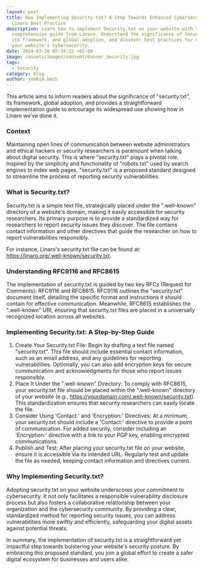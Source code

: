 ```yaml
---
layout: post
title: How Implementing Security.txt? A Step Towards Enhanced Cybersecurity, a
  Linaro Best Practice
description: Learn how to implement Security.txt on your website with this
  comprehensive guide from Linaro. Understand the significance of Security.txt,
  its framework, and global adoption, and discover best practices for enhancing
  your website's cybersecurity.
date: 2024-03-20 05:34:22 +02:00
image: /assets/images/content/Banner_Security.jpg
tags:
  - Security
category: blog
author: joakim.bech
---
```

This article aims to inform readers about the significance of "security.txt", its framework, global adoption, and provides a straightforward implementation guide to encourage its widespread use showing how in Linaro we’ve done it.



### **Context**

Maintaining open lines of communication between website administrators and ethical hackers or security researchers is paramount when talking about digital security. This is where "security.txt" plays a pivotal role. Inspired by the simplicity and functionality of "robots.txt" used by search engines to index web pages, "security.txt" is a proposed standard designed to streamline the process of reporting security vulnerabilities.



### **What is Security.txt?**

Security.txt is a simple text file, strategically placed under the ".well-known" directory of a website's domain, making it easily accessible for security researchers. Its primary purpose is to provide a standardized way for researchers to report security issues they discover. The file contains contact information and other directives that guide the researcher on how to report vulnerabilities responsibly.

For instance, Linaro's security.txt file can be found at: https://linaro.org/.well-known/security.txt.



### **Understanding RFC9116 and RFC8615**

The implementation of security.txt is guided by two key RFCs (Request for Comments): RFC9116 and RFC8615. RFC9116 outlines the "security.txt" document itself, detailing the specific format and instructions it should contain for effective communication. Meanwhile, RFC8615 establishes the ".well-known" URI, ensuring that security.txt files are placed in a universally recognized location across all websites.



### Implementing Security.txt: A Step-by-Step Guide

1. Create Your Security.txt File: Begin by drafting a text file named "security.txt". This file should include essential contact information, such as an email address, and any guidelines for reporting vulnerabilities. Optionally, you can also add encryption keys for secure communication and acknowledgments for those who report issues responsibly.
2. Place It Under the ".well-known" Directory: To comply with RFC8615, your security.txt file should be placed within the ".well-known" directory of your website (e.g., https://yourdomain.com/.well-known/security.txt). This standardization ensures that security researchers can easily locate the file.
3. Consider Using 'Contact:' and 'Encryption:' Directives: At a minimum, your security.txt should include a 'Contact:' directive to provide a point of communication. For added security, consider including an 'Encryption:' directive with a link to your PGP key, enabling encrypted communications.
4. Publish and Test: After placing your security.txt file on your website, ensure it is accessible via its intended URL. Regularly test and update the file as needed, keeping contact information and directives current.



### Why Implementing Security.txt?

Adopting security.txt on your website underscores your commitment to cybersecurity. It not only facilitates a responsible vulnerability disclosure process but also fosters a collaborative relationship between your organization and the cybersecurity community. By providing a clear, standardized method for reporting security issues, you can address vulnerabilities more swiftly and efficiently, safeguarding your digital assets against potential threats.

In summary, the implementation of security.txt is a straightforward yet impactful step towards bolstering your website's security posture. By embracing this proposed standard, you join a global effort to create a safer digital ecosystem for businesses and users alike.